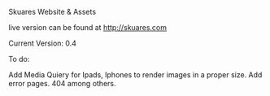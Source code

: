 Skuares Website & Assets

live version can be found at http://skuares.com

Current Version: 0.4

To do:

Add Media Quiery for Ipads, Iphones to render images in a proper size.
Add error pages. 404 among others. 
